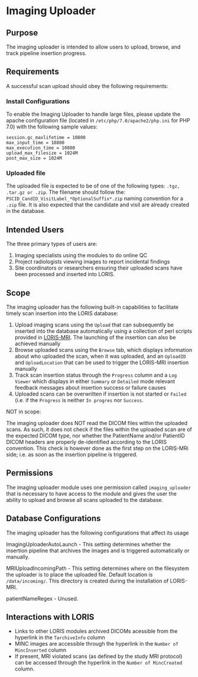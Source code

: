 # Imaging Uploader

## Purpose

The imaging uploader is intended to allow users to upload, browse, and track 
pipeline insertion progress.


## Requirements

A successful scan upload should obey the following requirements: 


### Install Configurations

To enable the Imaging Uploader to handle large files, please update the apache 
configuration file (located in `/etc/php/7.0/apache2/php.ini` for PHP 7.0) with 
the following sample values: 

```
session.gc_maxlifetime = 10800
max_input_time = 10800
max_execution_time = 10800
upload_max_filesize = 1024M
post_max_size = 1024M
```

### Uploaded file

The uploaded file is expected to be of one of the following types: 
`.tgz, .tar.gz or .zip`. The filename should follow the:
`PSCID_CandID_VisitLabel_*OptionalSuffix*.zip` naming convention for a `.zip` 
file. It is also expected that the candidate and visit are already created in 
the database.


## Intended Users

The three primary types of users are:
1. Imaging specialists using the modules to do online QC
2. Project radiologists viewing images to report incidental findings
3. Site coordinators or researchers ensuring their uploaded scans have
   been processed and inserted into LORIS.

## Scope

The imaging uploader has the following built-in capabilities to facilitate 
timely scan insertion into the LORIS database:

1. Upload imaging scans using the `Upload` that can subsequently be inserted 
into the database automatically using a collection of perl scripts provided in 
[LORIS-MRI](https://github.com/aces/Loris-MRI). The launching of the insertion
can also be achieved manually
2. Browse uploaded scans using the `Browse` tab, which displays information 
about who uploaded the scan, when it was uploaded, and an `UploadID` and 
`UploadLocation` that can be used to trigger the LORIS-MRI insertion manually
3. Track scan insertion status through the `Progress` column and a `Log Viewer` 
which displays in either `Summary` or `Detailed` mode relevant feedback messages
about insertion success or failure causes
4. Uploaded scans can be overwritten if insertion is not started or `Failed` 
(i.e. if the `Progress` is neither `In progres` nor `Success`. 


NOT in scope:

The imaging uploader does NOT read the DICOM files within the uploaded scans. 
As such, it does not check if the files within the uploaded scan are of the 
expected DICOM type, nor whether the  PatientName and/or PatientID DICOM headers 
are properly de-identified according to the LORIS convention. This check is 
however done as the first step on the LORIS-MRi side; i.e. as soon as the 
insertion pipeline is triggered.

## Permissions

The imaging uploader module uses one permission called `imaging_uploader` that 
is necessary to have access to the module and gives the user the ability to 
upload and browse all scans uploaded to the database.


## Database Configurations

The imaging uploader has the following configurations that affect its usage

ImagingUploaderAutoLaunch - This setting determines whether the insertion 
        pipeline that archives the images and is triggered automatically or 
        manually.

MRIUploadIncomingPath - This setting determines where on the filesystem the 
        uploader is to place the uploaded file. Default location is 
        `/data/incoming/`. This directory is created during the installation of 
        LORIS-MRI.

patientNameRegex - Unused.


## Interactions with LORIS

- Links to other LORIS modules archived DICOMs acessible from the hyperlink in 
the `TarchiveInfo` column
- MINC images are accessible through the hyperlink in the 
`Number of MincInserted` column
- If present, MRI violated scans (as defined by the study MRI protocol) can be 
accessed through the hyperlink in the `Number of MincCreated` column.
